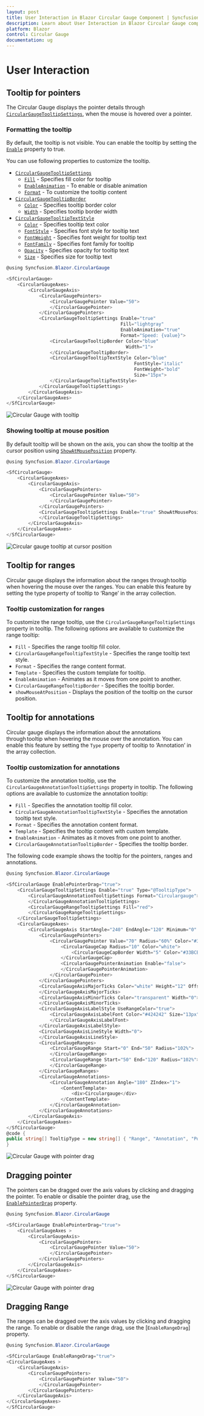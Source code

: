 ```yaml
---
layout: post
title: User Interaction in Blazor Circular Gauge Component | Syncfusion 
description: Learn about User Interaction in Blazor Circular Gauge component of Syncfusion, and more details.
platform: Blazor
control: Circular Gauge
documentation: ug
---
```


# User Interaction

## Tooltip for pointers

The Circular Gauge displays the pointer details through [`CircularGaugeTooltipSettings`](https://help.syncfusion.com/cr/aspnetcore-blazor/Syncfusion.Blazor.CircularGauge.CircularGaugeTooltipSettings.html), when the mouse is hovered over a pointer.

### Formatting the tooltip

By default, the tooltip is not visible. You can enable the tooltip by setting the [`Enable`](https://help.syncfusion.com/cr/blazor/Syncfusion.Blazor.CircularGauge.CircularGaugeTooltipSettings.html#Syncfusion_Blazor_CircularGauge_CircularGaugeTooltipSettings_Enable) property to true.

You can use following properties to customize the tooltip.

* [`CircularGaugeTooltipSettings`](https://help.syncfusion.com/cr/aspnetcore-blazor/Syncfusion.Blazor.CircularGauge.CircularGaugeTooltipSettings.html)
    * [`Fill`](https://help.syncfusion.com/cr/blazor/Syncfusion.Blazor.CircularGauge.CircularGaugeTooltipSettings.html#Syncfusion_Blazor_CircularGauge_CircularGaugeTooltipSettings_Fill) -  Specifies fill color for tooltip
    * [`EnableAnimation`](https://help.syncfusion.com/cr/blazor/Syncfusion.Blazor.CircularGauge.CircularGaugeTooltipSettings.html#Syncfusion_Blazor_CircularGauge_CircularGaugeTooltipSettings_EnableAnimation) - To enable or disable animation
    * [`Format`](https://help.syncfusion.com/cr/blazor/Syncfusion.Blazor.CircularGauge.CircularGaugeTooltipSettings.html#Syncfusion_Blazor_CircularGauge_CircularGaugeTooltipSettings_Format) - To customize the tooltip content
* [`CircularGaugeTooltipBorder`](https://help.syncfusion.com/cr/aspnetcore-blazor/Syncfusion.Blazor.CircularGauge.CircularGaugeTooltipBorder.html)
    * [`Color`](https://help.syncfusion.com/cr/blazor/Syncfusion.Blazor.Charts.ChartSeries.html#Syncfusion_Blazor_Charts_ChartSeries_DashArray) - Specifies tooltip border color
    * [`Width`](https://help.syncfusion.com/cr/blazor/Syncfusion.Blazor.Charts.ChartSeries.html#Syncfusion_Blazor_Charts_ChartSeries_Type) - Specifies tooltip border width
* [`CircularGaugeTooltipTextStyle`](https://help.syncfusion.com/cr/aspnetcore-blazor/Syncfusion.Blazor.CircularGauge.CircularGaugeTooltipTextStyle.html)
    * [`Color`](https://help.syncfusion.com/cr/blazor/Syncfusion.Blazor.Charts.ChartSeries.html#Syncfusion_Blazor_Charts_ChartSeries_Fill) - Specifies tooltip text color
    * [`FontStyle`](https://help.syncfusion.com/cr/blazor/Syncfusion.Blazor.Charts.ChartSeries.html#Syncfusion_Blazor_Charts_ChartSeries_DashArray) - Specifies font style for tooltip text
    * [`FontWeight`](https://help.syncfusion.com/cr/blazor/Syncfusion.Blazor.Charts.ChartSeries.html#Syncfusion_Blazor_Charts_ChartSeries_Type) - Specifies font weight for tooltip text
    * [`FontFamily`](https://help.syncfusion.com/cr/blazor/Syncfusion.Blazor.Charts.ChartSeries.html#Syncfusion_Blazor_Charts_ChartSeries_Fill) - Specifies font family for tooltip
    * [`Opacity`](https://help.syncfusion.com/cr/blazor/) -  Specifies opacity for tooltip text
    * [`Size`](https://help.syncfusion.com/cr/blazor/Syncfusion.Blazor.Charts.ChartSeries.html#Syncfusion_Blazor_Charts_ChartSeries_Type) - Specifies size for tooltip text

```csharp
@using Syncfusion.Blazor.CircularGauge

<SfCircularGauge>
    <CircularGaugeAxes>
        <CircularGaugeAxis>
            <CircularGaugePointers>
                <CircularGaugePointer Value="50">
                </CircularGaugePointer>
            </CircularGaugePointers>
            <CircularGaugeTooltipSettings Enable="true"
                                          Fill="lightgray"
                                          EnableAnimation="true"
                                          Format="Speed: {value}">
                <CircularGaugeTooltipBorder Color="blue"
                                            Width="1">
                </CircularGaugeTooltipBorder>
                <CircularGaugeTooltipTextStyle Color="blue"
                                               FontStyle="italic"
                                               FontWeight="bold"
                                               Size="15px">
                </CircularGaugeTooltipTextStyle>
            </CircularGaugeTooltipSettings>
        </CircularGaugeAxis>
    </CircularGaugeAxes>
</SfCircularGauge>
```

![Circular Gauge with tooltip](./images/tooltip.png)

### Showing tooltip at mouse position

By default tooltip will be shown on the axis, you can show the tooltip at the cursor position using [`ShowAtMousePosition`](https://help.syncfusion.com/cr/blazor/Syncfusion.Blazor.CircularGauge.CircularGaugeTooltipSettings.html#Syncfusion_Blazor_CircularGauge_CircularGaugeTooltipSettings_ShowAtMousePosition) property.

```csharp
@using Syncfusion.Blazor.CircularGauge

<SfCircularGauge>
    <CircularGaugeAxes>
        <CircularGaugeAxis>
            <CircularGaugePointers>
                <CircularGaugePointer Value="50">
                </CircularGaugePointer>
            </CircularGaugePointers>
            <CircularGaugeTooltipSettings Enable="true" ShowAtMousePosition="true">
            </CircularGaugeTooltipSettings>
        </CircularGaugeAxis>
    </CircularGaugeAxes>
</SfCircularGauge>
```

![Circular gauge tooltip at cursor position](./images/tooltip-at-cursor.png)

## Tooltip for ranges

Circular gauge displays the information about the ranges through tooltip when hovering the mouse over the ranges. You can enable this feature by setting the type property of tooltip to ‘Range’ in the array collection.

### Tooltip customization for ranges

To customize the range tooltip, use the `CircularGaugeRangeTooltipSettings` property in tooltip. The following options are available to customize the range tooltip:

* `Fill` - Specifies the range tooltip fill color.
* `CircularGaugeRangeTooltipTextStyle` - Specifies the range tooltip text style.
* `Format` - Specifies the range content format.
* `Template` - Specifies the custom template for tooltip.
* `EnableAnimation` - Animates as it moves from one point to another.
* `CircularGaugeRangeTooltipBorder` - Specifies the tooltip border.
* `showMouseAtPosition` - Displays the position of the tooltip on the cursor position.

## Tooltip for annotations

Circular gauge displays the information about the annotations through tooltip when hovering the mouse over the annotation. You can enable this feature by setting the `Type` property of tooltip to ‘Annotation’ in the array collection.

### Tooltip customization for annotations

To customize the annotation tooltip, use the `CircularGaugeAnnotationTooltipSettings` property in tooltip. The following options are available to customize the annotation tooltip:

* `Fill` - Specifies the annotation tooltip fill color.
* `CircularGaugeAnnotationTooltipTextStyle` - Specifies the annotation tooltip text style.
* `Format` - Specifies the annotation content format.
* `Template` - Specifies the tooltip content with custom template.
* `EnableAnimation` - Animates as it moves from one point to another.
* `CircularGaugeAnnotationTooltipBorder` - Specifies the tooltip border.

The following code example shows the tooltip for the pointers, ranges and annotations.

```csharp
@using Syncfusion.Blazor.CircularGauge

<SfCircularGauge EnablePointerDrag="true">
    <CircularGaugeTooltipSettings Enable="true" Type="@TooltipType">
        <CircularGaugeAnnotationTooltipSettings Format="Circulargauge">
        </CircularGaugeAnnotationTooltipSettings>
        <CircularGaugeRangeTooltipSettings Fill="red">
        </CircularGaugeRangeTooltipSettings>
    </CircularGaugeTooltipSettings>
    <CircularGaugeAxes>
        <CircularGaugeAxis StartAngle="240" EndAngle="120" Minimum="0" Maximum="120" Radius="90%">
            <CircularGaugePointers>
                <CircularGaugePointer Value="70" Radius="60%" Color="#33BCBD">
                    <CircularGaugeCap Radius="10" Color="white">
                        <CircularGaugeCapBorder Width="5" Color="#33BCBD"></CircularGaugeCapBorder>
                    </CircularGaugeCap>
                    <CircularGaugePointerAnimation Enable="false">
                    </CircularGaugePointerAnimation>
                </CircularGaugePointer>
            </CircularGaugePointers>
            <CircularGaugeAxisMajorTicks Color="white" Height="12" Offset="-5">
            </CircularGaugeAxisMajorTicks>
            <CircularGaugeAxisMinorTicks Color="transparent" Width="0">
            </CircularGaugeAxisMinorTicks>
            <CircularGaugeAxisLabelStyle UseRangeColor="true">
                <CircularGaugeAxisLabelFont Color="#424242" Size="13px" FontFamily="Roboto">
                </CircularGaugeAxisLabelFont>
            </CircularGaugeAxisLabelStyle>
            <CircularGaugeAxisLineStyle Width="0">
            </CircularGaugeAxisLineStyle>
            <CircularGaugeRanges>
                <CircularGaugeRange Start="0" End="50" Radius="102%">
                </CircularGaugeRange>
                <CircularGaugeRange Start="50" End="120" Radius="102%">
                </CircularGaugeRange>
            </CircularGaugeRanges>
            <CircularGaugeAnnotations>
                <CircularGaugeAnnotation Angle="180" ZIndex="1">
                    <ContentTemplate>
                        <div>Circulargauge</div>
                    </ContentTemplate>
                </CircularGaugeAnnotation>
            </CircularGaugeAnnotations>
        </CircularGaugeAxis>
    </CircularGaugeAxes>
</SfCircularGauge>
@code {
public string[] TooltipType = new string[] { "Range", "Annotation", "Pointer"};
}
```

![Circular Gauge with pointer drag](./images/alltooltip.gif)

## Dragging pointer

The pointers can be dragged over the axis values by clicking and dragging the pointer. To enable or disable the pointer drag, use the
[`EnablePointerDrag`](https://help.syncfusion.com/cr/blazor/Syncfusion.Blazor.CircularGauge.SfCircularGauge.html#Syncfusion_Blazor_CircularGauge_SfCircularGauge_EnablePointerDrag) property.

```csharp
@using Syncfusion.Blazor.CircularGauge

<SfCircularGauge EnablePointerDrag="true">
    <CircularGaugeAxes >
        <CircularGaugeAxis>
            <CircularGaugePointers>
                <CircularGaugePointer Value="50">
                </CircularGaugePointer>
            </CircularGaugePointers>
        </CircularGaugeAxis>
    </CircularGaugeAxes>
</SfCircularGauge>
```

![Circular Gauge with pointer drag](./images/drag-pointr.gif)

## Dragging Range

The ranges can be dragged over the axis values by clicking and dragging the range. To enable or disable the range drag, use the [`EnableRangeDrag`] property.

```csharp
@using Syncfusion.Blazor.CircularGauge

<SfCircularGauge EnableRangeDrag="true">
<CircularGaugeAxes >
    <CircularGaugeAxis>
        <CircularGaugePointers>
            <CircularGaugePointer Value="50">
            </CircularGaugePointer>
        </CircularGaugePointers>
    </CircularGaugeAxis>
</CircularGaugeAxes>
</SfCircularGauge>
```